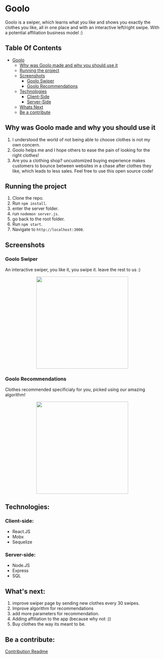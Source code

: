 # Goolo 

Goolo is a swiper, which learns what you like and shows you exactly the clothes you like, all in one place and with
an interactive left/right swipe.
With a potential affiliation business model :) 

## Table Of Contents
- [Goolo](#Goolo)
  * [Why was Goolo made and why you should use it](#Why-was-Goolo-made-and-why-you-should-use-it)
  * [Running the project](#running-the-project)
  * [Screenshots](#screenshots)
    + [Goolo Swiper](#Goolo-Swiper)
    + [Goolo Recommendations](#Goolo-Recommendations)
  * [Technologies](#technologies)
    + [Client-Side](#client-side)
    + [Server-Side](#server-side)
  * [Whats Next](#whats-next)
  * [Be a contribute](#be-a-contribute)
  
## Why was Goolo made and why you should use it

1. I understood the world of not being able to 
   choose clothes is not my own concern.
2. Goolo helps me and I hope others to ease the pain
   of looking for the right clothes!
3. Are you a clothing shop?
   uncustomized buying experience 
   makes customers to bounce between websites in a chase after clothes they like, which leads to less sales.
   Feel free to use this open source code!
## Running the project

1. Clone the repo.
2. Run `npm install`.
3. enter the server folder.
4. run `nodemon server.js`.
5. go back to the root folder.
6. Run `npm start`.
7. Navigate to `http://localhost:3000`.

## Screenshots

### Goolo Swiper
An interactive swiper, you like it, you swipe it.
leave the rest to us :)

<p align="center"><img src="./ImgsForReadMe/Swiper-screenshot.png" width="300" /></p>


### Goolo Recommendations
Clothes recommended specificialy for you,
picked using our amazing algorithm!

<p align="center"><img src="./ImgsForReadMe/Reccomendations-screenshot.png" width="300" /></p>

## Technologies:

### Client-side:
* React.JS
* Mobx
* Sequelize

### Server-side:
* Node.JS
* Express
* SQL

## What's next:
1. improve swiper page by sending new clothes every 30 swipes.
2. Improve algorithm for recommendations
3. add more parameters for recommendation. 
3. Adding affiliation to the app (because why not :))
4. Buy clothes the way its meant to be. 

## Be a contribute:

<a href="/CONTRIBUTION.md">Contribution Readme</a>

